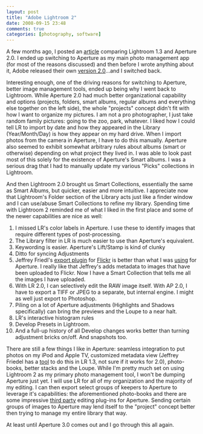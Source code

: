 ```yaml
---
layout: post  
title: "Adobe Lightroom 2"  
date: 2008-09-15 23:48  
comments: true  
categories: [photography, software]
---
```


A few months ago, I posted an [article][1] comparing Lightroom 1.3 and Aperture 2.0. I ended up switching to Aperture as my main photo management app (for most of the reasons discussed) and then before I wrote anything about it, Adobe released their own [version 2.0][2]...and I switched back. 

Interesting enough, one of the driving reasons for switching to Aperture, better image management tools, ended up being why I went back to Lightroom. While Aperture 2.0 had much better organizational capability and options (projects, folders, smart albums, regular albums and everything else together on the left side), the whole "projects" concept didn't fit with how I want to organize my pictures. I am not a pro photographer, I just take random family pictures: going to the zoo, park, whatever. I liked how I could tell LR to import by date and how they appeared in the Library (Year/Month/Day) is how they appear on my hard drive. When I import photos from the camera in Aperture, I have to do this manually. Aperture also seemed to exhibit somewhat arbitrary rules about albums (smart or otherwise) depending on what project they lived in. I was able to look past most of this solely for the existence of Aperture's Smart albums. I was a serious drag that I had to manually update my various "Picks" collections in Lightroom. 

And then Lightroom 2.0 brought us Smart Collections, essentially the same as Smart Albums, but quicker, easier and more intuitive. I appreciate now that Lightroom's Folder section of the Library acts just like a finder window and I can use/abuse Smart Collections to refine my library. Spending time with Lightroom 2 reminded me of what I liked in the first place and some of the newer capabilities are nice as well: 

1. I missed LR's color labels in Aperture. I use these to identify images that require different types of post-processing. 
2. The Library filter in LR is much easier to use than Aperture's equivalent. 
3. Keywording is easier. Aperture's Lift/Stamp is kind of clunky 
4. Ditto for syncing Adjustments 
5. Jeffrey Friedl's [export plugin][3] for [Flickr][4] is better than what I was [using][5] for Aperture. I really like that Jeffrey's adds metadata to images that have been uploaded to Flickr. Now I have a Smart Collection that tells me all the images I have uploaded. 
6. With LR 2.0, I can selectively edit the RAW image itself. With AP 2.0, I have to export a TIFF or JPEG to a separate, but internal engine. I might as well just export to Photoshop. 
7. Piling on a lot of Aperture adjustments (Highlights and Shadows specifically) can bring the previews and the Loupe to a near halt. 
8. LR's interactive histogram rules 
9. Develop Presets in Lightroom. 
10. And a full-up history of all Develop changes works better than turning adjustment bricks on/off. And snapshots too. 

There are still a few things I like in Aperture: seamless integration to put photos on my iPod and Apple TV, customized metadata view (Jeffrey Friedel has a [tool][6] to do this in LR 1.3, not sure if it works for 2.0), photo-books, better stacks and the Loupe. While I'm pretty much set on using Lightroom 2 as my primary photo management tool, I won't be dumping Aperture just yet. I will use LR for all of my organization and the majority of my editing. I can then export select groups of keepers to Aperture to leverage it's capabilities: the aforementioned photo-books and there are some impressive [third party][7] editing plug-ins for Aperture. Sending certain groups of images to Aperture may lend itself to the "project" concept better then trying to manage my entire library that way. 

At least until Aperture 3.0 comes out and I go through this all again. 

   [1]: http://www.nealsheeran.com/archives/2008/04/lightroom_13_vs.html
   [2]: http://www.adobe.com/products/photoshoplightroom/
   [3]: http://regex.info/blog/lightroom-goodies/flickr/
   [4]: http://www.flickr.com/photos/sheeran/
   [5]: http://connectedflow.com/flickrexport/aperture/
   [6]: http://regex.info/blog/2007-06-27/503
   [7]: http://www.niksoftware.com/index/usa/entry.php?
